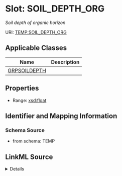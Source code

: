 # Slot: SOIL_DEPTH_ORG
_Soil depth of organic horizon_


URI: [TEMP:SOIL_DEPTH_ORG](https://example.org/TEMP/SOIL_DEPTH_ORG)



<!-- no inheritance hierarchy -->




## Applicable Classes

| Name | Description |
| --- | --- |
[GRPSOILDEPTH](GRPSOILDEPTH.md) | 






## Properties

* Range: [xsd:float](xsd:float)







## Identifier and Mapping Information







### Schema Source


* from schema: TEMP




## LinkML Source

<details>
```yaml
name: SOIL_DEPTH_ORG
description: Soil depth of organic horizon
from_schema: TEMP
rank: 1000
alias: SOIL_DEPTH_ORG
domain_of:
- GRP_SOIL_DEPTH
range: float
unit:
  symbol: cm

```
</details>
